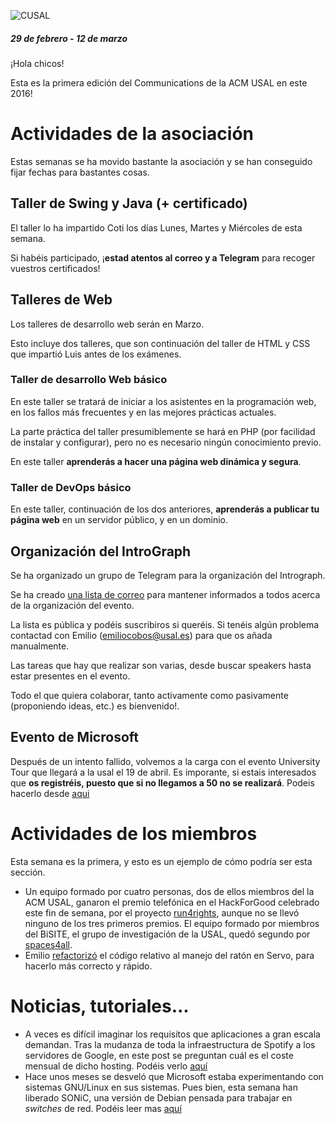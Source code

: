 ![CUSAL](http://usal.acm.org/wp-content/uploads/2015/01/com.svg_.png)

##### 29 de febrero - 12 de marzo

¡Hola chicos!

Esta es la primera edición del Communications de la ACM USAL en este 2016!

# Actividades de la asociación

Estas semanas se ha movido bastante la asociación y se han conseguido fijar
fechas para bastantes cosas.

## Taller de Swing y Java (+ certificado)

El taller lo ha impartido Coti los días Lunes, Martes y Miércoles de esta
semana.

Si habéis participado, ¡**estad atentos al correo y a Telegram** para recoger
vuestros certificados!

## Talleres de Web

Los talleres de desarrollo web serán en Marzo.

Esto incluye dos talleres, que son continuación del taller de HTML y CSS que
impartió Luis antes de los exámenes.

### Taller de desarrollo Web básico

En este taller se tratará de iniciar a los asistentes en la programación web,
en los fallos más frecuentes y en las mejores prácticas actuales.

La parte práctica del taller presumiblemente se hará en PHP (por facilidad de
instalar y configurar), pero no es necesario ningún conocimiento previo.

En este taller **aprenderás a hacer una página web dinámica y segura**.

### Taller de DevOps básico

En este taller, continuación de los dos anteriores, **aprenderás a publicar tu
página web** en un servidor público, y en un dominio.

## Organización del IntroGraph

Se ha organizado un grupo de Telegram para la organización del Intrograph.

Se ha creado [una lista de correo](https://listas.usal.es/sympa/info/intrograph)
para mantener informados a todos acerca de la organización del evento.

La lista es pública y podéis suscribiros si queréis. Si tenéis algún problema
contactad con Emilio (emiliocobos@usal.es) para que os añada manualmente.

Las tareas que hay que realizar son varias, desde buscar speakers hasta estar
presentes en el evento.

Todo el que quiera colaborar, tanto activamente como pasivamente (proponiendo
ideas, etc.) es bienvenido!.

## Evento de Microsoft

Después de un intento fallido, volvemos a la carga con el evento University Tour que llegará a la usal el 19 de abril. Es imporante, si estais interesados que **os registréis, puesto que si no llegamos a 50 no se realizará**. Podeis hacerlo desde [aqui](http://aka.ms/UniversityTour15)  

# Actividades de los miembros

Esta semana es la primera, y esto es un ejemplo de cómo podría ser esta sección.

 * Un equipo formado por cuatro personas, dos de ellos miembros del la ACM
     USAL, ganaron el premio telefónica en el HackForGood celebrado este fin de
     semana, por el proyecto [run4rights](http://run4rights.net/), aunque no se
     llevó ninguno de los tres primeros premios. El equipo formado por miembros
     del BiSITE, el grupo de investigación de la USAL, quedó segundo por
     [spaces4all](http://spaces4all.org/).
 * Emilio [refactorizó](https://github.com/servo/servo/pull/9715) el código
     relativo al manejo del ratón en Servo, para hacerlo más correcto y rápido.

# Noticias, tutoriales...

* A veces es difícil imaginar los requisitos que aplicaciones a gran escala demandan. Tras la mudanza de toda la infraestructura de Spotify a los servidores de Google, en este post se preguntan cuál es el coste mensual de dicho hosting. Podéis verlo [aquí](https://medium.com/@davidmytton/how-much-is-spotify-paying-google-cloud-ebb3bf180f15#.1xeu5ocoz)
* Hace unos meses se desveló que Microsoft estaba experimentando con sistemas GNU/Linux en sus sistemas. Pues bien, esta semana han liberado SONiC, una versión de Debian pensada para trabajar en *switches* de red. Podéis leer mas [aquí](http://www.theregister.co.uk/2016/03/09/microsoft_sonic_debian/)
